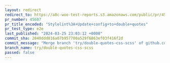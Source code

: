 ```yaml
---
layout: redirect
redirect_to: https://a8c-woo-test-reports.s3.amazonaws.com/public/pr/45607/e2e/index.html
pr_number: 45607
pr_title_encoded: "Stylelint%3A+Update+config+to+double+quotes"
pr_test_type: e2e
last_published: "2024-03-25 23:03:12 +0000"
commit_sha: 2840ddd816a07b957700a529f6863ef03f416f2d
commit_message: "Merge branch 'try/double-quotes-css-scss' of github.com:woocommerce/w…"
branch_name: try/double-quotes-css-scss
passed: false
---
```


